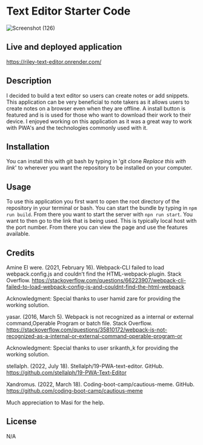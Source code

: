 # Text Editor Starter Code

![Screenshot (126)](https://github.com/RileyGlander/Rileys-Text-Editor/assets/142702948/18559477-38f0-4162-bc26-c0611d1a43c3)

## Live and deployed application 
https://riley-text-editor.onrender.com/

## Description
I decided to build a text editor so users can create notes or add snippets. This application can be very beneficial to note takers as it allows users to create notes on a browser even when they are offline. A install button is featured and is is used for those who want to download their work to their device. I enjoyed working on this application as it was a great way to work with PWA's and the technologies commonly used with it. 

## Installation
You can install this with git bash by typing in 'git clone _Replace this with link_' to wherever you want the repository to be installed on your computer.

## Usage
To use this application you first want to open the root directory of the repository in your terminal or bash. You can start the bundle by typing in `npm run build`. From there you want to start the server with `npn run start`. You want to then go to the link that is being used. This is typically local host with the port number. From there you can view the page and use the features available.


## Credits

Amine El were. (2021, February 16). Webpack-CLI failed to load webpack.config.js and couldn’t find the HTML-webpack-plugin. Stack Overflow. https://stackoverflow.com/questions/66223907/webpack-cli-failed-to-load-webpack-config-js-and-couldnt-find-the-html-webpack 

Acknowledgment: Special thanks to user hamid zare for providing the working solution.

yasar. (2016, March 5). Webpack is not recognized as a internal or external command,Operable Program or batch file. Stack Overflow. https://stackoverflow.com/questions/35810172/webpack-is-not-recognized-as-a-internal-or-external-command-operable-program-or 

Acknowledgment: Special thanks to user srikanth_k for providing the working solution.

stellalph. (2022, July 18). Stellalph/19-PWA-text-editor. GitHub. https://github.com/stellalph/19-PWA-Text-Editor 

Xandromus. (2022, March 18). Coding-boot-camp/cautious-meme. GitHub. https://github.com/coding-boot-camp/cautious-meme 

Much appreciation to Masi for the help.

## License
N/A
